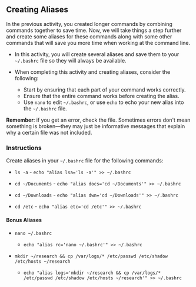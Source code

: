 ## Creating Aliases

In the previous activity, you created longer commands by combining commands together to save time. Now, we will take things a step further and create some aliases for these commands along with some other commands that will save you more time when working at the command line.

- In this activity, you will create several aliases and save them to your `~/.bashrc` file so they will always be available.

- When completing this activity and creating aliases, consider the following:

    - Start by ensuring that each part of your command works correctly.
    - Ensure that the entire command works before creating the alias.
    - Use  `nano` to edit `~/.bashrc`, or use `echo` to echo your new alias into the `~/.bashrc` file.

**Remember**: if you get an error, check the file. Sometimes errors don't mean something is broken—they may just be informative messages that explain why a certain file was not included.

### Instructions

Create aliases in your `~/.bashrc` file for the following commands:


- `ls -a`
        - `echo "alias lsa='ls -a'" >> ~/.bashrc`

- `cd ~/Documents`
        - `echo "alias docs='cd ~/Documents'" >> ~/.bashrc`

- `cd ~/Downloads`
        - `echo "alias dwn='cd ~/Downloads'" >> ~/.bashrc`

- `cd /etc`
        - `echo "alias etc='cd /etc'" >> ~/.bashrc`


#### Bonus Aliases
- `nano ~/.bashrc`
    - `echo "alias rc='nano ~/.bashrc'" >> ~/.bashrc`

- `mkdir ~/research && cp /var/logs/* /etc/passwd /etc/shadow /etc/hosts ~/research`
    - `echo "alias logs='mkdir ~/research && cp /var/logs/* /etc/passwd /etc/shadow /etc/hosts ~/research'" >> ~/.bashrc`
